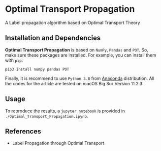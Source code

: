 # Optimal Transport Propagation
A Label propagation algorithm based on Optimal Transport Theory


## Installation and Dependencies

**Optimal Transport Propagation** is based on `NumPy`, `Pandas` and `POT`. 
So, make sure these packages are installed. For example, you can install them with `pip`:

```
pip3 install numpy pandas POT
```

Finally, it is recommend to use `Python 3.8` from [Anaconda](https://www.anaconda.com/) distribution. All the codes for the article are tested on macOS Big Sur Version 11.2.3


## Usage
To reproduce the results, a `jupyter notebook` is provided in `./Optimal_Transport_Propagation.ipynb`.


## References
* Label Propagation through Optimal Transport
